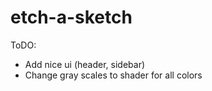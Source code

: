 # etch-a-sketch
ToDO:
- Add nice ui (header, sidebar)
- Change gray scales to shader for all colors
